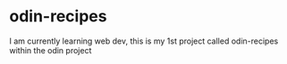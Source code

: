 # odin-recipes
I am currently learning web dev, this is my 1st project called odin-recipes within the odin project
